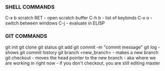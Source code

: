 ### SHELL COMMANDS ###
C-x b scratch RET
    - open scratch buffer
C-h b
    - list of keybinds
C-x o
    - switch between windows
C-j
    - evaluate in ELISP

### GIT COMMANDS ###
git init <directory>
git clone <repo>
git status
git add <directory>
git commit -m "commit message"
git log
    -shows git commit history
git branch <new_branch>
    - makes a new branch
git checkout <branch>
    - moves the head pointer to the new branch
    - aka where we are working in right now
    - if you don't checkout, you are still editing master

